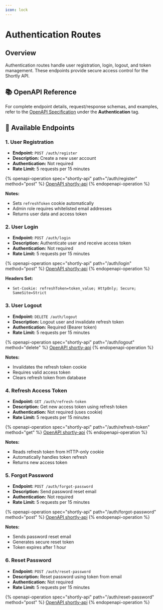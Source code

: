 ```yaml
---
icon: lock
---
```


# Authentication Routes

## Overview

Authentication routes handle user registration, login, logout, and token management. These endpoints provide secure access control for the Shortly API.

## 📚 OpenAPI Reference

For complete endpoint details, request/response schemas, and examples, refer to the [OpenAPI Specification](../../api-specs/openapi.yaml) under the **Authentication** tag.

## 🔑 Available Endpoints

### 1. User Registration

* **Endpoint:** `POST /auth/register`
* **Description:** Create a new user account
* **Authentication:** Not required
* **Rate Limit:** 5 requests per 15 minutes

{% openapi-operation spec="shortly-api" path="/auth/register" method="post" %}
[OpenAPI shortly-api](https://gitbook-x-prod-openapi.4401d86825a13bf607936cc3a9f3897a.r2.cloudflarestorage.com/raw/cf964ce372f8754823f4a7abbf815324f3aa54f6870bcfa4682464a6f2d69062.yaml?X-Amz-Algorithm=AWS4-HMAC-SHA256&X-Amz-Content-Sha256=UNSIGNED-PAYLOAD&X-Amz-Credential=dce48141f43c0191a2ad043a6888781c%2F20250821%2Fauto%2Fs3%2Faws4_request&X-Amz-Date=20250821T154625Z&X-Amz-Expires=172800&X-Amz-Signature=fab6be0115b00c44a9dfabeb0a5585a4040777e9717e21b9547326445f98dca2&X-Amz-SignedHeaders=host&x-amz-checksum-mode=ENABLED&x-id=GetObject)
{% endopenapi-operation %}

**Notes:**

* Sets `refreshToken` cookie automatically
* Admin role requires whitelisted email addresses
* Returns user data and access token

### 2. User Login

* **Endpoint:** `POST /auth/login`
* **Description:** Authenticate user and receive access token
* **Authentication:** Not required
* **Rate Limit:** 5 requests per 15 minutes

{% openapi-operation spec="shortly-api" path="/auth/login" method="post" %}
[OpenAPI shortly-api](https://gitbook-x-prod-openapi.4401d86825a13bf607936cc3a9f3897a.r2.cloudflarestorage.com/raw/cf964ce372f8754823f4a7abbf815324f3aa54f6870bcfa4682464a6f2d69062.yaml?X-Amz-Algorithm=AWS4-HMAC-SHA256&X-Amz-Content-Sha256=UNSIGNED-PAYLOAD&X-Amz-Credential=dce48141f43c0191a2ad043a6888781c%2F20250821%2Fauto%2Fs3%2Faws4_request&X-Amz-Date=20250821T154625Z&X-Amz-Expires=172800&X-Amz-Signature=fab6be0115b00c44a9dfabeb0a5585a4040777e9717e21b9547326445f98dca2&X-Amz-SignedHeaders=host&x-amz-checksum-mode=ENABLED&x-id=GetObject)
{% endopenapi-operation %}

**Headers Set:**

* `Set-Cookie: refreshToken=token_value; HttpOnly; Secure; SameSite=Strict`

### 3. User Logout

* **Endpoint:** `DELETE /auth/logout`
* **Description:** Logout user and invalidate refresh token
* **Authentication:** Required (Bearer token)
* **Rate Limit:** 5 requests per 15 minutes

{% openapi-operation spec="shortly-api" path="/auth/logout" method="delete" %}
[OpenAPI shortly-api](https://gitbook-x-prod-openapi.4401d86825a13bf607936cc3a9f3897a.r2.cloudflarestorage.com/raw/cf964ce372f8754823f4a7abbf815324f3aa54f6870bcfa4682464a6f2d69062.yaml?X-Amz-Algorithm=AWS4-HMAC-SHA256&X-Amz-Content-Sha256=UNSIGNED-PAYLOAD&X-Amz-Credential=dce48141f43c0191a2ad043a6888781c%2F20250821%2Fauto%2Fs3%2Faws4_request&X-Amz-Date=20250821T154625Z&X-Amz-Expires=172800&X-Amz-Signature=fab6be0115b00c44a9dfabeb0a5585a4040777e9717e21b9547326445f98dca2&X-Amz-SignedHeaders=host&x-amz-checksum-mode=ENABLED&x-id=GetObject)
{% endopenapi-operation %}

**Notes:**

* Invalidates the refresh token cookie
* Requires valid access token
* Clears refresh token from database

### 4. Refresh Access Token

* **Endpoint:** `GET /auth/refresh-token`
* **Description:** Get new access token using refresh token
* **Authentication:** Not required (uses cookie)
* **Rate Limit:** 5 requests per 15 minutes

{% openapi-operation spec="shortly-api" path="/auth/refresh-token" method="get" %}
[OpenAPI shortly-api](https://gitbook-x-prod-openapi.4401d86825a13bf607936cc3a9f3897a.r2.cloudflarestorage.com/raw/cf964ce372f8754823f4a7abbf815324f3aa54f6870bcfa4682464a6f2d69062.yaml?X-Amz-Algorithm=AWS4-HMAC-SHA256&X-Amz-Content-Sha256=UNSIGNED-PAYLOAD&X-Amz-Credential=dce48141f43c0191a2ad043a6888781c%2F20250821%2Fauto%2Fs3%2Faws4_request&X-Amz-Date=20250821T154625Z&X-Amz-Expires=172800&X-Amz-Signature=fab6be0115b00c44a9dfabeb0a5585a4040777e9717e21b9547326445f98dca2&X-Amz-SignedHeaders=host&x-amz-checksum-mode=ENABLED&x-id=GetObject)
{% endopenapi-operation %}

**Notes:**

* Reads refresh token from HTTP-only cookie
* Automatically handles token refresh
* Returns new access token

### 5. Forgot Password

* **Endpoint:** `POST /auth/forgot-password`
* **Description:** Send password reset email
* **Authentication:** Not required
* **Rate Limit:** 5 requests per 15 minutes

{% openapi-operation spec="shortly-api" path="/auth/forgot-password" method="post" %}
[OpenAPI shortly-api](https://gitbook-x-prod-openapi.4401d86825a13bf607936cc3a9f3897a.r2.cloudflarestorage.com/raw/cf964ce372f8754823f4a7abbf815324f3aa54f6870bcfa4682464a6f2d69062.yaml?X-Amz-Algorithm=AWS4-HMAC-SHA256&X-Amz-Content-Sha256=UNSIGNED-PAYLOAD&X-Amz-Credential=dce48141f43c0191a2ad043a6888781c%2F20250821%2Fauto%2Fs3%2Faws4_request&X-Amz-Date=20250821T154625Z&X-Amz-Expires=172800&X-Amz-Signature=fab6be0115b00c44a9dfabeb0a5585a4040777e9717e21b9547326445f98dca2&X-Amz-SignedHeaders=host&x-amz-checksum-mode=ENABLED&x-id=GetObject)
{% endopenapi-operation %}

**Notes:**

* Sends password reset email
* Generates secure reset token
* Token expires after 1 hour

### 6. Reset Password

* **Endpoint:** `POST /auth/reset-password`
* **Description:** Reset password using token from email
* **Authentication:** Not required
* **Rate Limit:** 5 requests per 15 minutes

{% openapi-operation spec="shortly-api" path="/auth/reset-password" method="post" %}
[OpenAPI shortly-api](https://gitbook-x-prod-openapi.4401d86825a13bf607936cc3a9f3897a.r2.cloudflarestorage.com/raw/cf964ce372f8754823f4a7abbf815324f3aa54f6870bcfa4682464a6f2d69062.yaml?X-Amz-Algorithm=AWS4-HMAC-SHA256&X-Amz-Content-Sha256=UNSIGNED-PAYLOAD&X-Amz-Credential=dce48141f43c0191a2ad043a6888781c%2F20250821%2Fauto%2Fs3%2Faws4_request&X-Amz-Date=20250821T154625Z&X-Amz-Expires=172800&X-Amz-Signature=fab6be0115b00c44a9dfabeb0a5585a4040777e9717e21b9547326445f98dca2&X-Amz-SignedHeaders=host&x-amz-checksum-mode=ENABLED&x-id=GetObject)
{% endopenapi-operation %}
